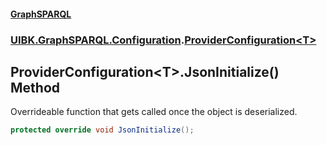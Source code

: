 #### [GraphSPARQL](./index.md 'index')
### [UIBK.GraphSPARQL.Configuration](./UIBK-GraphSPARQL-Configuration.md 'UIBK.GraphSPARQL.Configuration').[ProviderConfiguration&lt;T&gt;](./UIBK-GraphSPARQL-Configuration-ProviderConfiguration-T-.md 'UIBK.GraphSPARQL.Configuration.ProviderConfiguration&lt;T&gt;')
## ProviderConfiguration&lt;T&gt;.JsonInitialize() Method
Overrideable function that gets called once the object is deserialized.  
```csharp
protected override void JsonInitialize();
```
